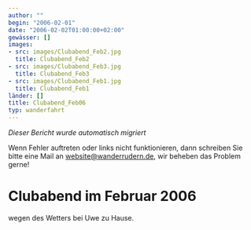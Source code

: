 ```yaml
---
author: ""
begin: "2006-02-01"
date: "2006-02-02T01:00:00+02:00"
gewässer: []
images:
- src: images/Clubabend_Feb2.jpg
  title: Clubabend_Feb2
- src: images/Clubabend_Feb3.jpg
  title: Clubabend_Feb3
- src: images/Clubabend_Feb1.jpg
  title: Clubabend_Feb1
länder: []
title: Clubabend_Feb06
typ: wanderfahrt
---
```



*Dieser Bericht wurde automatisch migriert*

Wenn Fehler auftreten oder links nicht funktionieren, dann schreiben Sie bitte eine Mail an website@wanderrudern.de, wir beheben das Problem gerne!



# Clubabend im Februar 2006


wegen des Wetters bei Uwe zu Hause.